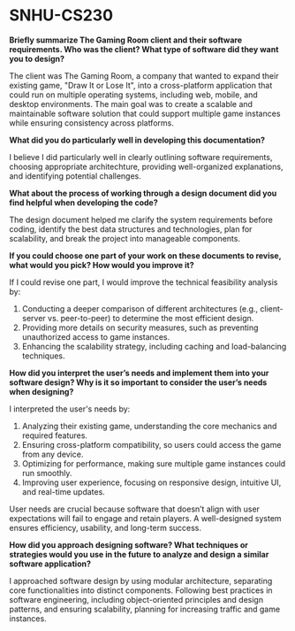 # SNHU-CS230
**Briefly summarize The Gaming Room client and their software requirements. Who was the client? What type of software did they want you to design?**

  The client was The Gaming Room, a company that wanted to expand their existing game, "Draw It or Lose It", into a cross-platform application that could run on multiple operating systems, including web, mobile, and desktop environments. The main goal was to create a scalable and maintainable software solution that could support multiple game instances while ensuring consistency across platforms.
  
**What did you do particularly well in developing this documentation?**

  I believe I did particularly well in clearly outlining software requirements, choosing appropriate architechture, providing well-organized explanations, and identifying potential challenges.
  
**What about the process of working through a design document did you find helpful when developing the code?**

The design document helped me clarify the system requirements before coding, identify the best data structures and technologies, plan for scalability, and break the project into manageable components.

**If you could choose one part of your work on these documents to revise, what would you pick? How would you improve it?**

If I could revise one part, I would improve the technical feasibility analysis by:
1. Conducting a deeper comparison of different architectures (e.g., client-server vs. peer-to-peer) to determine the most efficient design.
2. Providing more details on security measures, such as preventing unauthorized access to game instances.
3. Enhancing the scalability strategy, including caching and load-balancing techniques.

**How did you interpret the user’s needs and implement them into your software design? Why is it so important to consider the user’s needs when designing?**

I interpreted the user's needs by:

1. Analyzing their existing game, understanding the core mechanics and required features.
2. Ensuring cross-platform compatibility, so users could access the game from any device.
3. Optimizing for performance, making sure multiple game instances could run smoothly.
4. Improving user experience, focusing on responsive design, intuitive UI, and real-time updates.

User needs are crucial because software that doesn’t align with user expectations will fail to engage and retain players. A well-designed system ensures efficiency, usability, and long-term success.

**How did you approach designing software? What techniques or strategies would you use in the future to analyze and design a similar software application?**

I approached software design by using modular architecture, separating core functionalities into distinct components. Following best practices in software engineering, including object-oriented principles and design patterns, and ensuring scalability, planning for increasing traffic and game instances.

